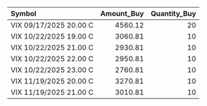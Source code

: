 | Symbol                 |   Amount_Buy |   Quantity_Buy |
|:-----------------------|-------------:|---------------:|
| VIX 09/17/2025 20.00 C |      4560.12 |             20 |
| VIX 10/22/2025 19.00 C |      3060.81 |             10 |
| VIX 10/22/2025 21.00 C |      2930.81 |             10 |
| VIX 10/22/2025 22.00 C |      2950.81 |             10 |
| VIX 10/22/2025 23.00 C |      2760.81 |             10 |
| VIX 11/19/2025 20.00 C |      3270.81 |             10 |
| VIX 11/19/2025 21.00 C |      3010.81 |             10 |